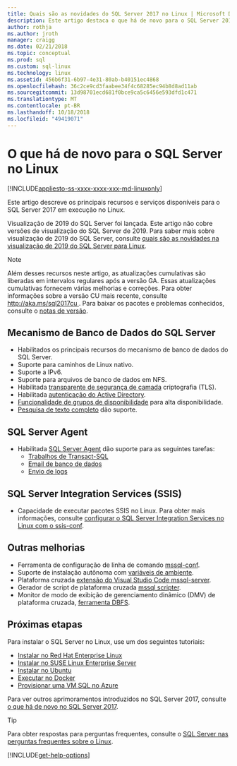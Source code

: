 ```yaml
---
title: Quais são as novidades do SQL Server 2017 no Linux | Microsoft Docs
description: Este artigo destaca o que há de novo para o SQL Server 2017 no Linux.
author: rothja
ms.author: jroth
manager: craigg
ms.date: 02/21/2018
ms.topic: conceptual
ms.prod: sql
ms.custom: sql-linux
ms.technology: linux
ms.assetid: 456b6f31-6b97-4e31-80ab-b40151ec4868
ms.openlocfilehash: 36c2ce9cd3faabee34f4c68285ec94b8d8ad11ab
ms.sourcegitcommit: 13d98701ecd681f0bce9ca5c6456e593dfd1c471
ms.translationtype: MT
ms.contentlocale: pt-BR
ms.lasthandoff: 10/18/2018
ms.locfileid: "49419071"
---
```

# <a name="whats-new-for-sql-server-on-linux"></a>O que há de novo para o SQL Server no Linux

[!INCLUDE[appliesto-ss-xxxx-xxxx-xxx-md-linuxonly](../includes/appliesto-ss-xxxx-xxxx-xxx-md-linuxonly.md)]

Este artigo descreve os principais recursos e serviços disponíveis para o SQL Server 2017 em execução no Linux.

Visualização de 2019 do SQL Server foi lançada. Este artigo não cobre versões de visualização do SQL Server de 2019. Para saber mais sobre visualização de 2019 do SQL Server, consulte [quais são as novidades na visualização de 2019 do SQL Server para Linux](../sql-server/what-s-new-in-sql-server-ver15.md?view=sql-server-ver15#sqllinux).

> [!NOTE]
> Além desses recursos neste artigo, as atualizações cumulativas são liberadas em intervalos regulares após a versão GA. Essas atualizações cumulativas fornecem várias melhorias e correções. Para obter informações sobre a versão CU mais recente, consulte [ http://aka.ms/sql2017cu ](http://aka.ms/sql2017cu). Para baixar os pacotes e problemas conhecidos, consulte o [notas de versão](sql-server-linux-release-notes.md).

## <a name="sql-server-database-engine"></a>Mecanismo de Banco de Dados do SQL Server

- Habilitados os principais recursos do mecanismo de banco de dados do SQL Server.
- Suporte para caminhos de Linux nativo.
- Suporte a IPv6.
- Suporte para arquivos de banco de dados em NFS.
- Habilitada [transparente de segurança de camada](sql-server-linux-encrypted-connections.md) criptografia (TLS).
- Habilitada [autenticação do Active Directory](sql-server-linux-active-directory-authentication.md).
- [Funcionalidade de grupos de disponibilidade](sql-server-linux-availability-group-overview.md) para alta disponibilidade.
- [Pesquisa de texto completo](sql-server-linux-setup-full-text-search.md) dão suporte.

## <a name="sql-server-agent"></a>SQL Server Agent

- Habilitada [SQL Server Agent](sql-server-linux-setup-sql-agent.md) dão suporte para as seguintes tarefas:
  - [Trabalhos de Transact-SQL](sql-server-linux-run-sql-server-agent-job.md)
  - [Email de banco de dados](sql-server-linux-db-mail-sql-agent.md)
  - [Envio de logs](sql-server-linux-use-log-shipping.md)

## <a name="sql-server-integration-services-ssis"></a>SQL Server Integration Services (SSIS)

- Capacidade de executar pacotes SSIS no Linux. Para obter mais informações, consulte [configurar o SQL Server Integration Services no Linux com o ssis-conf](sql-server-linux-configure-ssis.md).

## <a name="other-improvements"></a>Outras melhorias

- Ferramenta de configuração de linha de comando [mssql-conf](sql-server-linux-configure-mssql-conf.md).
- Suporte de instalação autônoma com [variáveis de ambiente](sql-server-linux-configure-environment-variables.md).
- Plataforma cruzada [extensão do Visual Studio Code mssql-server](sql-server-linux-develop-use-vscode.md).
- Gerador de script de plataforma cruzada [mssql scripter](https://github.com/Microsoft/sql-xplat-cli/blob/dev/doc/usage_guide.md).
- Monitor de modo de exibição de gerenciamento dinâmico (DMV) de plataforma cruzada, [ferramenta DBFS](https://github.com/Microsoft/dbfs).

## <a name="next-steps"></a>Próximas etapas

Para instalar o SQL Server no Linux, use um dos seguintes tutoriais:

- [Instalar no Red Hat Enterprise Linux](quickstart-install-connect-red-hat.md)
- [Instalar no SUSE Linux Enterprise Server](quickstart-install-connect-suse.md)
- [Instalar no Ubuntu](quickstart-install-connect-ubuntu.md)
- [Executar no Docker](quickstart-install-connect-docker.md)
- [Provisionar uma VM SQL no Azure](/azure/virtual-machines/linux/sql/provision-sql-server-linux-virtual-machine?toc=%2fsql%2flinux%2ftoc.json)

Para ver outros aprimoramentos introduzidos no SQL Server 2017, consulte [o que há de novo no SQL Server 2017](../sql-server/what-s-new-in-sql-server-2017.md).

> [!TIP]
> Para obter respostas para perguntas frequentes, consulte o [SQL Server nas perguntas frequentes sobre o Linux](sql-server-linux-faq.md).

[!INCLUDE[get-help-options](../includes/paragraph-content/get-help-options.md)]
